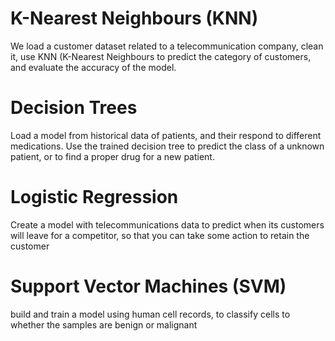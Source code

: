 # K-Nearest Neighbours (KNN)
We load a customer dataset related to a telecommunication company, clean it, use KNN (K-Nearest Neighbours to predict the category of customers, and evaluate the accuracy of the model.

# Decision Trees
Load a model from historical data of patients, and their respond to different medications. Use the trained decision tree to predict the class of a unknown patient, or to find a proper drug for a new patient.

# Logistic Regression
Create a model with telecommunications data to predict when its customers will leave for a competitor, so that you can take some action to retain the customer

# Support Vector Machines (SVM)
build and train a model using human cell records, to classify cells to whether the samples are benign or malignant

